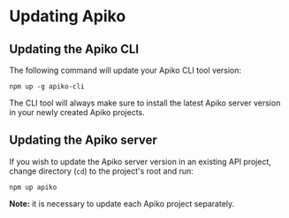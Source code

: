 # Updating Apiko

## Updating the Apiko CLI

The following command will update your Apiko CLI tool version:

`npm up -g apiko-cli`

The CLI tool will always make sure to install the latest Apiko server version in your newly created Apiko projects.

## Updating the Apiko server

If you wish to update the Apiko server version in an existing API project, change directory (`cd`) to the project's root and run:

`npm up apiko`

**Note:** it is necessary to update each Apiko project separately.
